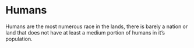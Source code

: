 # Humans
Humans are the most numerous race in the lands, there is barely a nation or land that does not have at least a medium portion of humans in it’s population.